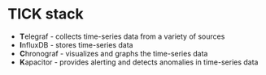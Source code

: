 # TICK stack

* **T**elegraf - collects time-series data from a variety of sources
* **I**nfluxDB - stores time-series data
* **C**hronograf - visualizes and graphs the time-series data
* **K**apacitor - provides alerting and detects anomalies in time-series data
